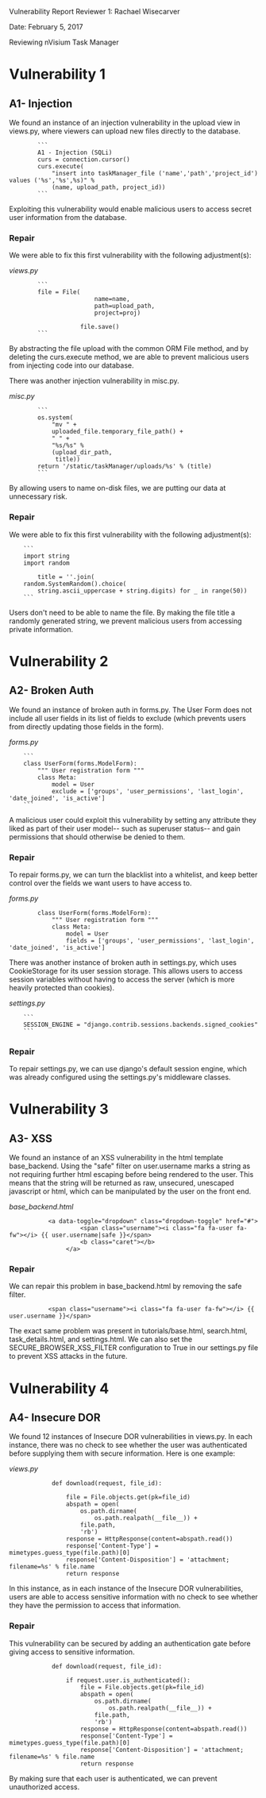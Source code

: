 Vulnerability Report
Reviewer 1: Rachael Wisecarver

Date: February 5, 2017


Reviewing nVisium Task Manager

# Vulnerability 1
## A1- Injection

We found an instance of an injection vulnerability in the upload view in views.py, where viewers can upload new files directly to the database.

            ```
            A1 - Injection (SQLi)
            curs = connection.cursor()
            curs.execute(
                "insert into taskManager_file ('name','path','project_id') values ('%s','%s',%s)" %
                (name, upload_path, project_id))
            ```

Exploiting this vulnerability would enable malicious users to access secret user information from the database.

### Repair
We were able to fix this first vulnerability with the following adjustment(s):

*views.py*

            ```
            file = File(
                            name=name,
                            path=upload_path,
                            project=proj)

                        file.save()
            ```

By abstracting the file upload with the common ORM File method, and by deleting the curs.execute method, we are able to prevent malicious users from injecting code into our database.

There was another injection vulnerability in misc.py.

*misc.py*

            ```
            os.system(
                "mv " +
                uploaded_file.temporary_file_path() +
                " " +
                "%s/%s" %
                (upload_dir_path,
                 title))
            return '/static/taskManager/uploads/%s' % (title)
            ```

By allowing users to name on-disk files, we are putting our data at unnecessary risk.

### Repair
We were able to fix this first vulnerability with the following adjustment(s):

        ```
        import string
        import random

            title = ''.join(
        random.SystemRandom().choice(
            string.ascii_uppercase + string.digits) for _ in range(50))
        ```

Users don't need to be able to name the file. By making the file title a randomly generated string, we prevent malicious users from accessing private information.



# Vulnerability 2
## A2- Broken Auth
We found an instance of broken auth in forms.py. The User Form does not include all user fields in its list of fields to exclude (which prevents users from directly updating those fields in the form).

*forms.py*

        ```
        class UserForm(forms.ModelForm):
            """ User registration form """
            class Meta:
                model = User
                exclude = ['groups', 'user_permissions', 'last_login', 'date_joined', 'is_active']
        ```

A malicious user could exploit this vulnerability by setting any attribute they liked as part of their user model-- such as superuser status-- and gain permissions that should otherwise be denied to them.

### Repair
To repair forms.py, we can turn the blacklist into a whitelist, and keep better control over the fields we want users to have access to.

*forms.py*

```
        class UserForm(forms.ModelForm):
            """ User registration form """
            class Meta:
                model = User
                fields = ['groups', 'user_permissions', 'last_login', 'date_joined', 'is_active']
```

There was another instance of broken auth in settings.py, which uses CookieStorage for its user session storage. This allows users to access session variables without having to access the server (which is more heavily protected than cookies).

*settings.py*

        ```
        SESSION_ENGINE = "django.contrib.sessions.backends.signed_cookies"
        ```


### Repair
To repair settings.py, we can use django's default session engine, which was already configured using the settings.py's middleware classes.


# Vulnerability 3
## A3- XSS

We found an instance of an XSS vulnerability in the html template base_backend. Using the "safe" filter on user.username marks a string as not requiring further html escaping before being rendered to the user. This means that the string will be returned as raw, unsecured, unescaped javascript or html, which can be manipulated by the user on the front end.

*base_backend.html*

```
           <a data-toggle="dropdown" class="dropdown-toggle" href="#">
                    <span class="username"><i class="fa fa-user fa-fw"></i> {{ user.username|safe }}</span>
                    <b class="caret"></b>
                </a>
```

### Repair
We can repair this problem in base_backend.html by removing the safe filter.

```
           <span class="username"><i class="fa fa-user fa-fw"></i> {{ user.username }}</span>
```

The exact same problem was present in tutorials/base.html, search.html, task_details.html, and settings.html. We can also set the SECURE_BROWSER_XSS_FILTER configuration to True in our settings.py file to prevent XSS attacks in the future.


# Vulnerability 4
## A4- Insecure DOR
We found 12 instances of Insecure DOR vulnerabilities in views.py. In each instance, there was no check to see whether the user was authenticated before supplying them with secure information. Here is one example:

*views.py*

```
            def download(request, file_id):

                file = File.objects.get(pk=file_id)
                abspath = open(
                    os.path.dirname(
                        os.path.realpath(__file__)) +
                    file.path,
                    'rb')
                response = HttpResponse(content=abspath.read())
                response['Content-Type'] = mimetypes.guess_type(file.path)[0]
                response['Content-Disposition'] = 'attachment; filename=%s' % file.name
                return response
```

In this instance, as in each instance of the Insecure DOR vulnerabilities, users are able to access sensitive information with no check to see whether they have the permission to access that information.

### Repair

This vulnerability can be secured by adding an authentication gate before giving access to sensitive information.

```
            def download(request, file_id):

                if request.user.is_authenticated():
                    file = File.objects.get(pk=file_id)
                    abspath = open(
                        os.path.dirname(
                            os.path.realpath(__file__)) +
                        file.path,
                        'rb')
                    response = HttpResponse(content=abspath.read())
                    response['Content-Type'] = mimetypes.guess_type(file.path)[0]
                    response['Content-Disposition'] = 'attachment; filename=%s' % file.name
                    return response
```

By making sure that each user is authenticated, we can prevent unauthorized access.